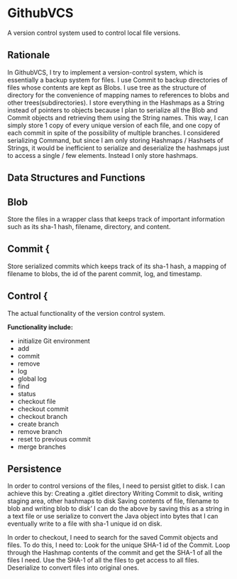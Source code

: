 # GithubVCS
A version control system used to control local file versions.


## Rationale
In GithubVCS, I try to implement a version-control system, which is essentially a backup system for files. I use Commit to backup directories of files whose contents are kept as Blobs. I use tree as the structure of directory for the convenience of mapping names to references to blobs and other trees(subdirectories). 
I store everything in the Hashmaps as a String instead of pointers to objects because I plan to serialize all the Blob and Commit objects and retrieving them using the String names. This way, I can simply store 1 copy of every unique version of each file, and one copy of each commit in spite of the possibility of multiple branches.
I considered serializing Command, but since I am only storing Hashmaps / Hashsets of Strings, it would be inefficient to serialize and deserialize the hashmaps just to access a single / few elements. Instead I only store hashmaps.


## Data Structures and Functions

## Blob

Store the files in a wrapper class that keeps track of important information such as its sha-1 hash, filename, directory, and content.


## Commit {

Store serialized commits which keeps track of its sha-1 hash, a mapping of filename to blobs, the id of the parent commit, log, and timestamp.

## Control {    

The actual functionality of the version control system. 

**Functionality include:**
* initialize Git environment
* add
* commit
* remove
* log
* global log
* find
* status
* checkout file
* checkout commit
* checkout branch
* create branch
* remove branch
* reset to previous commit
* merge branches

## Persistence
In order to control versions of the files, I need to persist gitlet to disk. I can achieve this by:
Creating a .gitlet directory 
Writing Commit to disk, writing staging area, other hashmaps to disk
Saving contents of file, filename to blob and writing blob to disk’
I can do the above by saving this as a string in a text file or use serialize to convert the Java object into bytes that I can eventually write to a file with sha-1 unique id on disk. 

In order to checkout, I need to search for the saved Commit objects and files. 
To do this, I need to:
Look for the unique SHA-1 id of the Commit.
Loop through the Hashmap contents of the commit and get the SHA-1 of all the files I need. 
Use the SHA-1 of all the files to get access to all files.
Deserialize to convert files into original ones. 
